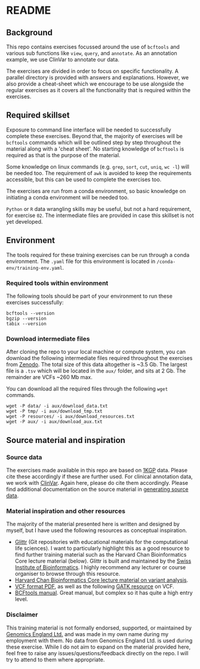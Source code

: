 # README

## Background

This repo contains exercises focussed around the use of `bcftools` and various sub functions like `view`, `query`, and `annotate`. As an annotation example, we use ClinVar to annotate our data.

The exercises are divided in order to focus on specific functionality. A parallel directory is provided with answers and explanations. However, we also provide a cheat-sheet which we encourage to be use alongside the regular exercises as it covers all the functionality that is required within the exercises.

## Required skillset

Exposure to command line interface will be needed to successfully complete these exercises. Beyond that, the majority of exercises will be `bcftools` commands which will be outlined step by step throughout the material along with a 'cheat sheet'. 
No starting knowledge of `bcftools` is required as that is the purpose of the material. 

Some knowledge on linux commands (e.g. `grep`, `sort`, `cut`, `uniq`, `wc -l`) will be needed too. The requirement of `awk` is avoided to keep the requirements accessible, but this can be used to complete the exercises too.

The exercises are run from a conda environment, so basic knowledge on initiating a conda environment will be needed too.

`Python` or `R` data wrangling skills may be useful, but not a hard requirement, for exercise `02`. The intermediate files are provided in case this skillset is not yet developed.

## Environment

The tools required for these training exercises can be run through a conda environment. The `.yaml` file for this environment is located in `/conda-env/training-env.yaml`.

### Required tools within environment

The following tools should be part of your environment to run these exercises successfully:

```
bcftools --version
bgzip --version
tabix --version
```

### Download intermediate files

After cloning the repo to your local machine or compute system, you can download the following intermediate files required throughout the exercises from [Zenodo](https://zenodo.org/records/15068836). The total size of this data altogether is ~3.5 Gb. The largest file is a `.tsv` which will be located in the `aux/` folder, and sits at 2 Gb. The remainder are VCFs ~260 Mb max.

You can download all the required files through the following `wget` commands.

```
wget -P data/ -i aux/download_data.txt
wget -P tmp/ -i aux/download_tmp.txt
wget -P resources/ -i aux/download_resources.txt
wget -P aux/ -i aux/download_aux.txt
```

## Source material and inspiration

### Source data

The exercises made available in this repo are based on [1KGP](https://www.internationalgenome.org/1000-genomes-summary) data. Please cite these accordingly if these are further used.
For clinical annotation data, we work with [ClinVar](https://www.ncbi.nlm.nih.gov/clinvar/intro/). Again here, please do cite them accordingly.
Please find additional documentation on the source material in [generating source data](generate_source_material/).

### Material inspiration and other resources

The majority of the material presented here is written and designed by myself, but I have used the following resources as conceptual inspiration.

- [Glittr](https://glittr.org/?per_page=25&sort_by=stargazers&sort_direction=desc) (Git repositories with educational materials for the computational life sciences). I want to particularly highlight this as a good resource to find further training material such as the Harvard Chan Bioinformatics Core lecture material (below). Glittr is built and maintained by the [Swiss Institute of Bioinformatics](https://www.sib.swiss/). I highly recommend any lecturer or course organiser to browse through this resource.
- [Harvard Chan Bioinformatics Core lecture material on variant analysis](https://github.com/hbctraining/Intro-to-variant-analysis/tree/main/lectures).
- [VCF format PDF](https://samtools.github.io/hts-specs/VCFv4.3.pdf), as well as the following [GATK resource](https://gatk.broadinstitute.org/hc/en-us/articles/360035531692-VCF-Variant-Call-Format) on VCF.
- [BCFtools manual](https://samtools.github.io/bcftools/bcftools.html). Great manual, but complex so it has quite a high entry level.

### Disclaimer

This training material is not formally endorsed, supported, or maintained by [Genomics England Ltd.](https://www.genomicsengland.co.uk/) and was made in my own name during my employment with them. No data from Genomics England Ltd. is used during these exercise.
While I do not aim to expand on the material provided here, feel free to raise any issues/questions/feedback directly on the repo. 
I will try to attend to them where appropriate. 

